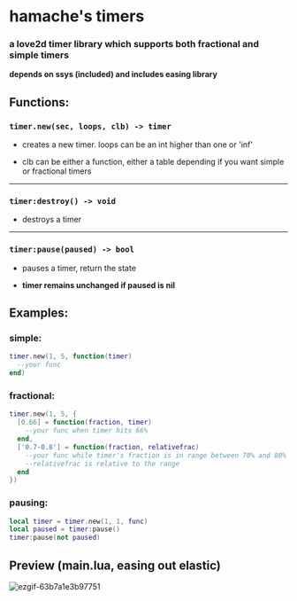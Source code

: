 # hamache's timers
### a love2d timer library which supports both fractional and simple timers
**depends on ssys (included) and includes easing library**

## Functions:
### `timer.new(sec, loops, clb) -> timer`
- creates a new timer. loops can be an int higher than one or 'inf'

- clb can be either a function, either a table depending if you want simple or fractional timers

---

### `timer:destroy() -> void`

- destroys a timer

---

### `timer:pause(paused) -> bool`

- pauses a timer, return the state

- **timer remains unchanged if paused is nil**
## Examples:
### simple:
```lua
timer.new(1, 5, function(timer)
  --your func
end)
```
### fractional:
```lua
timer.new(1, 5, {
  [0.66] = function(fraction, timer)
    --your func when timer hits 66%
  end,
  ['0.7-0.8'] = function(fraction, relativefrac)
    --your func while timer's fraction is in range between 70% and 80%
    --relativefrac is relative to the range
  end
})
```
### pausing:
```lua
local timer = timer.new(1, 1, func)
local paused = timer:pause()
timer:pause(not paused)
```

## Preview (main.lua, easing out elastic)
![ezgif-63b7a1e3b97751](https://github.com/user-attachments/assets/71f66f9b-f1ce-4ebf-8cb2-58d961ed8469)
